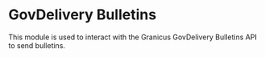 # GovDelivery Bulletins

This module is used to interact with the Granicus GovDelivery Bulletins API to send bulletins.

